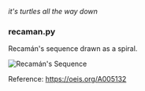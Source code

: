 *it's turtles all the way down*

### recaman.py
Recamán's sequence drawn as a spiral.

![Recamán's Sequence](https://i.imgur.com/vlLNujs.png)

Reference: https://oeis.org/A005132
